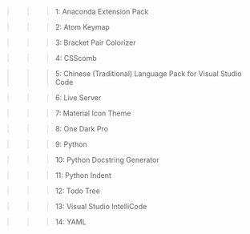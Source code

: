 >>>  1: Anaconda Extension Pack

>>>  2: Atom Keymap

>>>  3: Bracket Pair Colorizer

>>>  4: CSScomb

>>>  5: Chinese (Traditional) Language Pack for Visual Studio Code

>>>  6: Live Server

>>>  7: Material Icon Theme

>>>  8: One Dark Pro

>>>  9: Python

>>> 10: Python Docstring Generator

>>> 11: Python Indent

>>> 12: Todo Tree

>>> 13: Visual Studio IntelliCode

>>> 14: YAML
